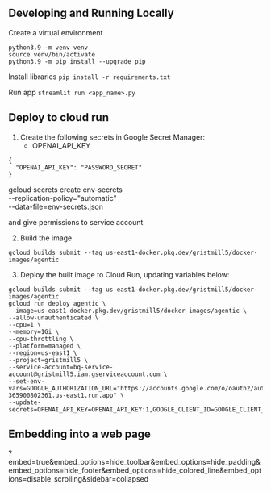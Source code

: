 ## Developing and Running Locally

Create a virtual environment
```
python3.9 -m venv venv
source venv/bin/activate
python3.9 -m pip install --upgrade pip
```

Install libraries
`pip install -r requirements.txt`

Run app `streamlit run <app_name>.py`

## Deploy to cloud run

1. Create the following secrets in Google Secret Manager:
    * OPENAI_API_KEY
```
{
  "OPENAI_API_KEY": "PASSWORD_SECRET"
}
```

gcloud secrets create env-secrets \
    --replication-policy="automatic" \
    --data-file=env-secrets.json

and give permissions to service account

2. Build the image

```
gcloud builds submit --tag us-east1-docker.pkg.dev/gristmill5/docker-images/agentic
```

3. Deploy the built image to Cloud Run, updating variables below:

```
gcloud builds submit --tag us-east1-docker.pkg.dev/gristmill5/docker-images/agentic
gcloud run deploy agentic \
--image=us-east1-docker.pkg.dev/gristmill5/docker-images/agentic \
--allow-unauthenticated \
--cpu=1 \
--memory=1Gi \
--cpu-throttling \
--platform=managed \
--region=us-east1 \
--project=gristmill5 \
--service-account=bq-service-account@gristmill5.iam.gserviceaccount.com \
--set-env-vars=GOOGLE_AUTHORIZATION_URL="https://accounts.google.com/o/oauth2/auth",GOOGLE_TOKEN_URL="https://oauth2.googleapis.com/token",GOOGLE_REVOKE_TOKEN_URL="https://accounts.google.com/o/oauth2/revoke",REDIRECT_URI="https://agentic-365900802361.us-east1.run.app" \
--update-secrets=OPENAI_API_KEY=OPENAI_API_KEY:1,GOOGLE_CLIENT_ID=GOOGLE_CLIENT_ID:1,GOOGLE_CLIENT_SECRET=GOOGLE_CLIENT_SECRET:1
```

## Embedding into a web page

?embed=true&embed_options=hide_toolbar&embed_options=hide_padding&embed_options=hide_footer&embed_options=hide_colored_line&embed_options=disable_scrolling&sidebar=collapsed

